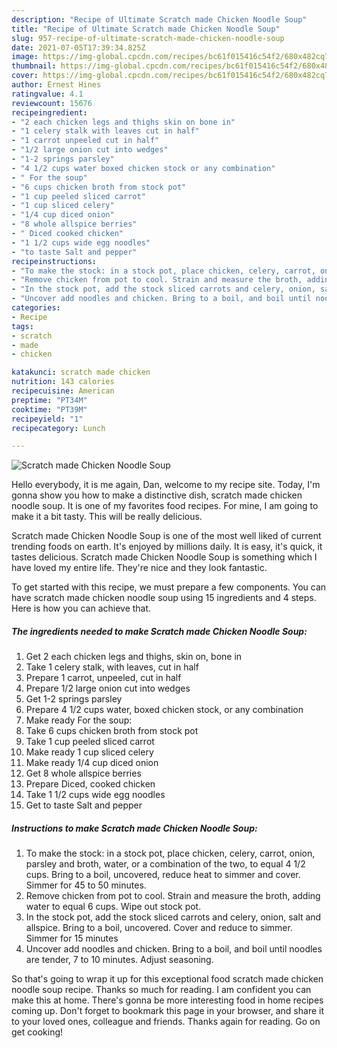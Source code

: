 ```yaml
---
description: "Recipe of Ultimate Scratch made Chicken Noodle Soup"
title: "Recipe of Ultimate Scratch made Chicken Noodle Soup"
slug: 957-recipe-of-ultimate-scratch-made-chicken-noodle-soup
date: 2021-07-05T17:39:34.825Z
image: https://img-global.cpcdn.com/recipes/bc61f015416c54f2/680x482cq70/scratch-made-chicken-noodle-soup-recipe-main-photo.jpg
thumbnail: https://img-global.cpcdn.com/recipes/bc61f015416c54f2/680x482cq70/scratch-made-chicken-noodle-soup-recipe-main-photo.jpg
cover: https://img-global.cpcdn.com/recipes/bc61f015416c54f2/680x482cq70/scratch-made-chicken-noodle-soup-recipe-main-photo.jpg
author: Ernest Hines
ratingvalue: 4.1
reviewcount: 15676
recipeingredient:
- "2 each chicken legs and thighs skin on bone in"
- "1 celery stalk with leaves cut in half"
- "1 carrot unpeeled cut in half"
- "1/2 large onion cut into wedges"
- "1-2 springs parsley"
- "4 1/2 cups water boxed chicken stock or any combination"
- " For the soup"
- "6 cups chicken broth from stock pot"
- "1 cup peeled sliced carrot"
- "1 cup sliced celery"
- "1/4 cup diced onion"
- "8 whole allspice berries"
- " Diced cooked chicken"
- "1 1/2 cups wide egg noodles"
- "to taste Salt and pepper"
recipeinstructions:
- "To make the stock: in a stock pot, place chicken, celery, carrot, onion, parsley and broth, water, or a combination of the two, to equal 4 1/2 cups. Bring to a boil, uncovered, reduce heat to simmer and cover. Simmer for 45 to 50 minutes."
- "Remove chicken from pot to cool. Strain and measure the broth, adding water to equal 6 cups. Wipe out stock pot."
- "In the stock pot, add the stock sliced carrots and celery, onion, salt and allspice. Bring to a boil, uncovered. Cover and reduce to simmer. Simmer for 15 minutes"
- "Uncover add noodles and chicken. Bring to a boil, and boil until noodles are tender, 7 to 10 minutes. Adjust seasoning."
categories:
- Recipe
tags:
- scratch
- made
- chicken

katakunci: scratch made chicken 
nutrition: 143 calories
recipecuisine: American
preptime: "PT34M"
cooktime: "PT39M"
recipeyield: "1"
recipecategory: Lunch

---
```



![Scratch made Chicken Noodle Soup](https://img-global.cpcdn.com/recipes/bc61f015416c54f2/680x482cq70/scratch-made-chicken-noodle-soup-recipe-main-photo.jpg)

Hello everybody, it is me again, Dan, welcome to my recipe site. Today, I'm gonna show you how to make a distinctive dish, scratch made chicken noodle soup. It is one of my favorites food recipes. For mine, I am going to make it a bit tasty. This will be really delicious.



Scratch made Chicken Noodle Soup is one of the most well liked of current trending foods on earth. It's enjoyed by millions daily. It is easy, it's quick, it tastes delicious. Scratch made Chicken Noodle Soup is something which I have loved my entire life. They're nice and they look fantastic.


To get started with this recipe, we must prepare a few components. You can have scratch made chicken noodle soup using 15 ingredients and 4 steps. Here is how you can achieve that.

<!--inarticleads1-->

##### The ingredients needed to make Scratch made Chicken Noodle Soup:

1. Get 2 each chicken legs and thighs, skin on, bone in
1. Take 1 celery stalk, with leaves, cut in half
1. Prepare 1 carrot, unpeeled, cut in half
1. Prepare 1/2 large onion cut into wedges
1. Get 1-2 springs parsley
1. Prepare 4 1/2 cups water, boxed chicken stock, or any combination
1. Make ready  For the soup:
1. Take 6 cups chicken broth from stock pot
1. Take 1 cup peeled sliced carrot
1. Make ready 1 cup sliced celery
1. Make ready 1/4 cup diced onion
1. Get 8 whole allspice berries
1. Prepare  Diced, cooked chicken
1. Take 1 1/2 cups wide egg noodles
1. Get to taste Salt and pepper




<!--inarticleads2-->

##### Instructions to make Scratch made Chicken Noodle Soup:

1. To make the stock: in a stock pot, place chicken, celery, carrot, onion, parsley and broth, water, or a combination of the two, to equal 4 1/2 cups. Bring to a boil, uncovered, reduce heat to simmer and cover. Simmer for 45 to 50 minutes.
1. Remove chicken from pot to cool. Strain and measure the broth, adding water to equal 6 cups. Wipe out stock pot.
1. In the stock pot, add the stock sliced carrots and celery, onion, salt and allspice. Bring to a boil, uncovered. Cover and reduce to simmer. Simmer for 15 minutes
1. Uncover add noodles and chicken. Bring to a boil, and boil until noodles are tender, 7 to 10 minutes. Adjust seasoning.




So that's going to wrap it up for this exceptional food scratch made chicken noodle soup recipe. Thanks so much for reading. I am confident you can make this at home. There's gonna be more interesting food in home recipes coming up. Don't forget to bookmark this page in your browser, and share it to your loved ones, colleague and friends. Thanks again for reading. Go on get cooking!
